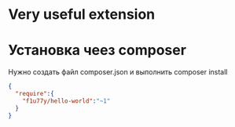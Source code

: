 # Very useful extension
# Установка чеез composer
Нужно создать файл composer.json и выполнить composer install
```json
{
  "require":{
    "f1u77y/hello-world":"~1"
  }
}
```
